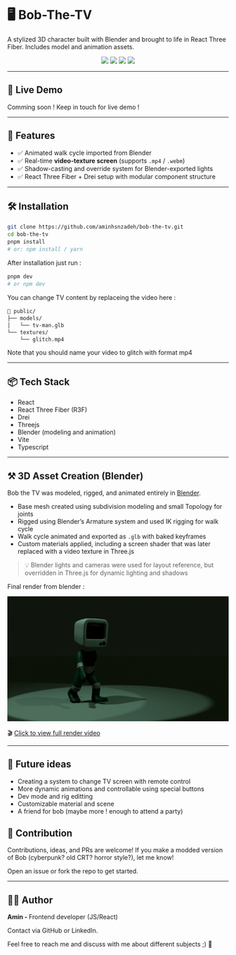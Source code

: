 # 🖥️ Bob-The-TV

A stylized 3D character built with Blender and brought to life in React Three Fiber. Includes model and animation assets.  


<p align="center">
  <img src="https://img.shields.io/badge/React-18.0-blue" />
  <img src="https://img.shields.io/badge/Three.js-WebGL-black" />
  <img src="https://img.shields.io/badge/Blender-4.1-orange" />
  <img src="https://img.shields.io/badge/Architecture-Clean-green" />
</p>


---

## 🚀 Live Demo

Comming soon !
Keep in touch for live demo !

---

## 🧱 Features

- ✅ Animated walk cycle imported from Blender
- ✅ Real-time **video-texture screen** (supports `.mp4` / `.webm`)
- ✅ Shadow-casting and override system for Blender-exported lights
- ✅ React Three Fiber + Drei setup with modular component structure

---

## 🛠️ Installation

```bash
git clone https://github.com/aminhsnzadeh/bob-the-tv.git
cd bob-the-tv
pnpm install
# or: npm install / yarn
```
After installation just run :
```bash
pnpm dev
# or npm dev
```

You can change TV content by replaceing the video here :

```
📁 public/
├── models/
│   └── tv-man.glb
└── textures/
    └── glitch.mp4 
```

Note that you should name your video to glitch with format mp4

---

## 📦 Tech Stack

- React
- React Three Fiber (R3F)
- Drei
- Threejs
- Blender (modeling and animation)
- Vite
- Typescript

---

## ⚒️ 3D Asset Creation (Blender)

Bob the TV was modeled, rigged, and animated entirely in [Blender](https://blender.org/).

- Base mesh created using subdivision modeling and small Topology for joints
- Rigged using Blender’s Armature system and used IK rigging for walk cycle
- Walk cycle animated and exported as `.glb` with baked keyframes
- Custom materials applied, including a screen shader that was later replaced with a video texture in Three.js

> 💡 Blender lights and cameras were used for layout reference, but overridden in Three.js for dynamic lighting and shadows

Final render from blender :

<p align="center">
  <img src="./public/render-file/preview.gif" alt="Bob Preview" />
</p>

🎬 [Click to view full render video](./public/render-file/final.mp4)

---

## 🔮 Future ideas

- Creating a system to change TV screen with remote control
- More dynamic animations and controllable using special buttons
- Dev mode and rig editting
- Customizable material and scene
- A friend for bob (maybe more ! enough to attend a party)

## 🤝 Contribution

Contributions, ideas, and PRs are welcome!
If you make a modded version of Bob (cyberpunk? old CRT? horror style?), let me know!

Open an issue or fork the repo to get started.

---

## 🙋‍♂️ Author

<b> Amin - </b> Frontend developer (JS/React)

Contact via GitHub or LinkedIn.

Feel free to reach me and discuss with me about different subjects ;) 💙

